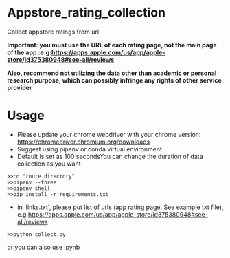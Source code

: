 # Appstore_rating_collection
Collect appstore ratings from url

**Important: you must use the URL of each rating page, not the main page of the app :e.g:https://apps.apple.com/us/app/apple-store/id375380948#see-all/reviews**

**Also, recommend not utilizing the data other than academic or personal research purpose, which can possibly infringe any rights of other service provider**

# Usage
* Please update your chrome webdriver with your chrome version: https://chromedriver.chromium.org/downloads
* Suggest using pipenv or conda virtual environment
* Default is set as 100 secondsYou can change the duration of data collection as you want


```
>>cd "route directory"
>>pipenv --three
>>pipenv shell
>>pip install -r requirements.txt
```

* in 'links.txt', please put list of urls (app rating page. See example txt file), e.g:https://apps.apple.com/us/app/apple-store/id375380948#see-all/reviews 

```
>>python collect.py
```
or you can also use ipynb
